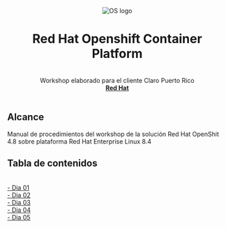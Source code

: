 <p align="center"><img src="https://github.com/workshopopennova/workshopclaro/blob/main/images/os000.png?raw=true" alt="OS logo">
</p>
<h1 align="center">Red Hat Openshift Container Platform</h1>
<p align="center">
<br>Workshop elaborado para el cliente Claro Puerto Rico
  <br><a href="https://www.redhat.com"><strong>Red Hat</strong></a>
  <br>
  <br>
</p>


<h2>Alcance</h2>

Manual de procedimientos del workshop de la solución Red Hat OpenShit 4.8 sobre plataforma Red Hat Enterprise Linux 8.4

<h2>Tabla de contenidos</h2>
<br><a href="os01">- Dia 01</a>
<br><a href="os02">- Dia 02</a>
<br><a href="os03">- Dia 03</a>
<br><a href="os04">- Dia 04</a>
<br><a href="os05">- Dia 05</a>